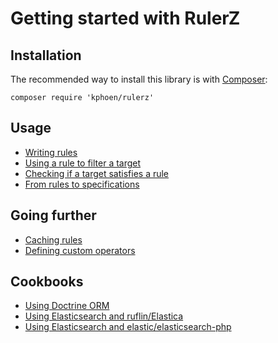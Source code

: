 Getting started with RulerZ
===========================

## Installation

The recommended way to install this library is with [Composer](http://getcomposer.org/):

```
composer require 'kphoen/rulerz'
```

## Usage

 * [Writing rules](writing_rules.md)
 * [Using a rule to filter a target](filter.md)
 * [Checking if a target satisfies a rule](satisfies.md)
 * [From rules to specifications](specifications.md)

## Going further

 * [Caching rules](caching_rules.md)
 * [Defining custom operators](custom_operators.md)

## Cookbooks

 * [Using Doctrine ORM](cookbooks/doctrine_orm.md)
 * [Using Elasticsearch and ruflin/Elastica](cookbooks/ruflin_elastica.md)
 * [Using Elasticsearch and elastic/elasticsearch-php](cookbooks/elastic_elasticsearch_php.md)
